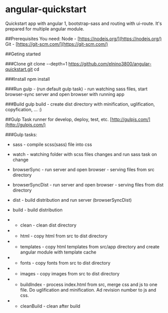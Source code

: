 # angular-quickstart

Quickstart app with angular 1, bootstrap-sass and routing with ui-route.
It's prepared for multiple angular module.

##Prerequisites
    You need:
     Node - [https://nodejs.org/](https://nodejs.org/)
     Git - [https://git-scm.com/](https://git-scm.com/)

##Geting started

###Clone
        git clone --depth=1 https://github.com/elnino3800/angular-quickstart.git <your-project-name>
        cd <your-project-name>
        
###Install
        npm install

###Run
        gulp - (run default gulp task) - run watching sass files, start browser-sync server and open browser with running app

###Build
        gulp build - create dist directory with minification, uglification, copyfication, ... :)
    
##Gulp
    Task runner for develop, deploy, test, etc. [http://gulpjs.com/](http://gulpjs.com/)
    
###Gulp tasks:
* sass - compile scss(sass) file into css
* watch - watching folder with scss files changes and run sass task on change
* browserSync - run server and open browser - serving files from src directory
* browserSyncDist - run server and open browser - serving files from dist directory
* dist - build distribution and run server (browserSyncDist)

* build - build distribution
* * clean - clean dist directory
* * html - copy html from src to dist directory
* * templates - copy html templates from src/app directory and create angular module with template cache
* * fonts - copy fonts from src to dist directory
* * images - copy images from src to dist directory
* * buildIndex - process index.html from src, merge css and js to one file. Do uglification and minification. Ad revision number to js and css.
* * cleanBuild - clean after build
    
    